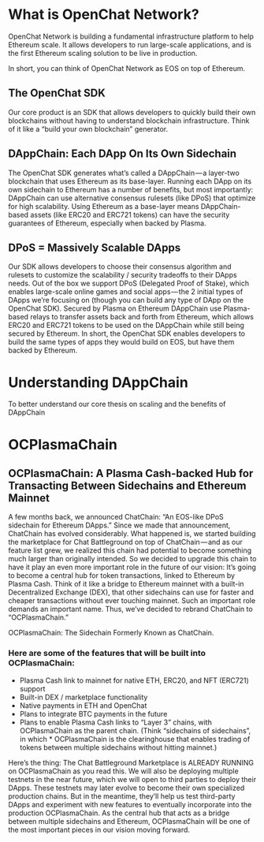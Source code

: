 # What is OpenChat Network?

OpenChat Network is building a fundamental infrastructure platform to help Ethereum scale.
It allows developers to run large-scale applications, and is the first Ethereum scaling solution to be live in production.

In short, you can think of OpenChat Network as EOS on top of Ethereum.

## The OpenChat SDK
Our core product is an SDK that allows developers to quickly build their own blockchains without having to understand blockchain infrastructure. Think of it like a “build your own blockchain” generator.

## DAppChain: Each DApp On Its Own Sidechain
The OpenChat SDK generates what’s called a DAppChain — a layer-two blockchain that uses Ethereum as its base-layer.
Running each DApp on its own sidechain to Ethereum has a number of benefits, but most importantly:
DAppChain can use alternative consensus rulesets (like DPoS) that optimize for high scalability.
Using Ethereum as a base-layer means DAppChain-based assets (like ERC20 and ERC721 tokens) can have the security guarantees of Ethereum, especially when backed by Plasma.

## DPoS = Massively Scalable DApps
Our SDK allows developers to choose their consensus algorithm and rulesets to customize the scalability / security tradeoffs to their DApps needs.
Out of the box we support DPoS (Delegated Proof of Stake), which enables large-scale online games and social apps — the 2 initial types of DApps we’re focusing on (though you can build any type of DApp on the OpenChat SDK).
Secured by Plasma on Ethereum
DAppChain use Plasma-based relays to transfer assets back and forth from Ethereum, which allows ERC20 and ERC721 tokens to be used on the DAppChain while still being secured by Ethereum.
In short, the OpenChat SDK enables developers to build the same types of apps they would build on EOS, but have them backed by Ethereum.

# Understanding DAppChain
To better understand our core thesis on scaling and the benefits of DAppChain

# OCPlasmaChain

## OCPlasmaChain: A Plasma Cash-backed Hub for Transacting Between Sidechains and Ethereum Mainnet
A few months back, we announced ChatChain: “An EOS-like DPoS sidechain for Ethereum DApps.”
Since we made that announcement, ChatChain has evolved considerably.
What happened is, we started building the marketplace for Chat Battleground on top of ChatChain — and as our feature list grew, we realized this chain had potential to become something much larger than originally intended.
So we decided to upgrade this chain to have it play an even more important role in the future of our vision: It’s going to become a central hub for token transactions, linked to Ethereum by Plasma Cash.
Think of it like a bridge to Ethereum mainnet with a built-in Decentralized Exchange (DEX), that other sidechains can use for faster and cheaper transactions without ever touching mainnet.
Such an important role demands an important name. Thus, we’ve decided to rebrand ChatChain to “OCPlasmaChain.”

OCPlasmaChain: The Sidechain Formerly Known as ChatChain.
### Here are some of the features that will be built into OCPlasmaChain:
* Plasma Cash link to mainnet for native ETH, ERC20, and NFT (ERC721) support
* Built-in DEX / marketplace functionality
* Native payments in ETH and OpenChat
* Plans to integrate BTC payments in the future
* Plans to enable Plasma Cash links to “Layer 3” chains, with OCPlasmaChain as the parent chain. (Think “sidechains of sidechains”, in which * OCPlasmaChain is the clearinghouse that enables trading of tokens between multiple sidechains without hitting mainnet.)

Here’s the thing: The Chat Battleground Marketplace is ALREADY RUNNING on OCPlasmaChain as you read this.
We will also be deploying multiple testnets in the near future, which we will open to third parties to deploy their DApps.
These testnets may later evolve to become their own specialized production chains. But in the meantime, they’ll help us test third-party DApps and experiment with new features to eventually incorporate into the production OCPlasmaChain.
As the central hub that acts as a bridge between multiple sidechains and Ethereum, OCPlasmaChain will be one of the most important pieces in our vision moving forward.
